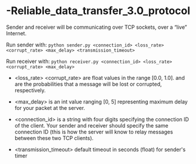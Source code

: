 # -Reliable_data_transfer_3.0_protocol
Sender and receiver will be communicating over TCP sockets, over a “live” Internet. 

Run sender with: `python sender.py <connection_id> <loss_rate> <corrupt_rate> <max_delay> <transmission_timeout>`

Run receiver with: `python receiver.py <connection_id> <loss_rate> <corrupt_rate> <max_delay>`

* <loss_rate> <corrupt_rate> are float values in the range [0.0, 1.0]. <loss rate> and 
<corrupt rate> are the probabilities that a message will be lost or corrupted, 
respectively. 
  
* <max_delay> is an int value ranging [0, 5] representing maximum delay for your 
packet at the server.

* <connection_id> is a string with four digits specifying the connection ID of the client.
Your sender and receiver should specify the same connection ID (this is how the 
server will know to relay messages between these two TCP clients).

* <transmission_timeout> default timeout in seconds (float) for sender's timer
